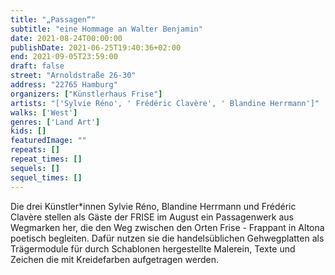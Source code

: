 ```yaml
---
title: "„Passagen“"
subtitle: "eine Hommage an Walter Benjamin"
date: 2021-08-24T00:00:00
publishDate: 2021-06-25T19:40:36+02:00
end: 2021-09-05T23:59:00
draft: false
street: "Arnoldstraße 26-30"
address: "22765 Hamburg"
organizers: ["Künstlerhaus Frise"]
artists: "['Sylvie Réno', ' Frédéric Clavère', ' Blandine Herrmann']"
walks: ['West']
genres: ['Land Art']
kids: []
featuredImage: ""
repeats: []
repeat_times: []
sequels: []
sequel_times: []
---
```


Die drei Künstler\*innen Sylvie Réno, Blandine Herrmann und Frédéric Clavère stellen als Gäste der FRISE im August ein Passagenwerk aus Wegmarken her, die den Weg zwischen den Orten Frise  - Frappant in Altona poetisch begleiten. Dafür nutzen sie die handelsüblichen Gehwegplatten als Trägermodule für durch Schablonen hergestellte Malerein, Texte und Zeichen die mit Kreidefarben aufgetragen werden.